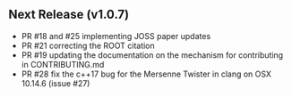 ## Next Release (v1.0.7)

* PR #18 and #25 implementing JOSS paper updates
* PR #21 correcting the ROOT citation
* PR #19 updating the documentation on the mechanism for contributing in CONTRIBUTING.md
* PR #28 fix the c++17 bug for the Mersenne Twister in clang on OSX 10.14.6 (issue #27) 
